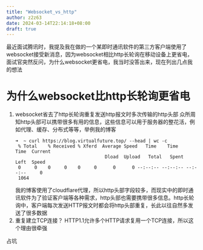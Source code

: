 ```yaml
---
title: "Websocket_vs_http"
author: z2z63
date: 2024-03-14T22:14:18+08:00
draft: true
---
```

最近面试腾讯时，我提及我在做的一个某即时通讯软件的第三方客户端使用了websocket接受新消息，因为websocket相比http长轮询在移动设备上更省电，面试官突然反问，为什么websocket更省电<!--more-->，我当时没答出来，现在列出几点我的想法
# 为什么websocket比http长轮询更省电
1. websocket省去了http长轮询重复发送http报文时多次传输的http头部
   众所周知http头部可以携带很多有用的信息，这些信息可以用于服务器的整花活，例如代理、缓存、分布式等等，举例我的博客
   ```text
   ➜  ~ curl https://blog.virtualfuture.top/ --head | wc -c       
    % Total    % Received % Xferd  Average Speed   Time    Time     Time  Current
                                    Dload  Upload   Total   Spent    Left  Speed
    0     0    0     0    0     0      0      0 --:--:-- --:--:-- --:--:--     0
    1064
    ```
    我的博客使用了cloudflare代理，所以http头部字段较多，而现实中的即时通讯软件为了验证客户端等各种需求，http头部也需要携带很多信息。http长轮询中，客户端每次发送HTTP报文时都会将http头部重复，长此以往自然多发送了很多数据
2. 重复建立TCP连接？
   HTTP1.1允许多个HTTP请求复用一个TCP连接，所以这个理由很牵强

占坑